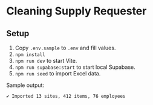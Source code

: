 # Cleaning Supply Requester

## Setup
1. Copy `.env.sample` to `.env` and fill values.
2. `npm install`
3. `npm run dev` to start Vite.
4. `npm run supabase:start` to start local Supabase.
5. `npm run seed` to import Excel data.

Sample output:
```
✔ Imported 13 sites, 412 items, 76 employees
```
